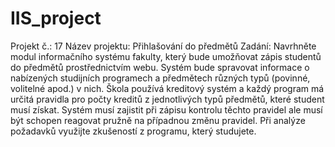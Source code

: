 # IIS_project
Projekt č.: 17
Název projektu: Přihlašování do předmětů
Zadání:
Navrhněte modul informačního systému fakulty, který bude umožňovat zápis studentů do předmětů prostřednictvím webu. Systém bude spravovat informace o nabízených studijních programech a předmětech různých typů (povinné, volitelné apod.) v nich. Škola používá kreditový systém a každý program má určitá pravidla pro počty kreditů z jednotlivých typů předmětů, které student musí získat. Systém musí zajistit při zápisu kontrolu těchto pravidel ale musí být schopen reagovat pružně na případnou změnu pravidel. Při analýze požadavků využijte zkušeností z programu, který studujete.
